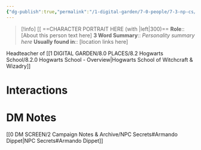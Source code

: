 ```yaml
---
{"dg-publish":true,"permalink":"/1-digital-garden/7-0-people/7-3-np-cs/armando-dippet/","tags":["#person","hogwarts","hogwarts-faculty","professor","slytherin"]}
---
```


>[!info] 
>[[ ==CHARACTER PORTRAIT HERE (with |left|300)==
>**Role**:: [About this person text here]
>**3 Word Summary**:: *Personality summary here*
>**Usually found in**:: [location links here]

Headteacher of [[1 DIGITAL GARDEN/8.0 PLACES/8.2 Hogwarts School/8.2.0 Hogwarts School - Overview\|Hogwarts School of Witchcraft & Wizadry]]

# Interactions


# DM Notes

[[0 DM SCREEN/2 Campaign Notes & Archive/NPC Secrets#Armando Dippet\|NPC Secrets#Armando Dippet]]
